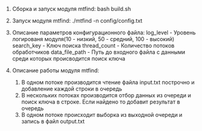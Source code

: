 1) Сборка и запуск модуля mtfind:
     bash build.sh

2) Запуск модуля mtfind:
     ./mtfind -n config/config.txt

3) Описание параметров конфигурационного файла:
     log_level       - Уровень логированя модуля(10 - низкий, 50 - средний, 100 - высокий)
     search_key      - Ключ поиска
     thread_count    - Количество потоков обработчиков
     data_file_path  - Путь до входного файла с данными среди которых происводится поиск ключа  

4) Описание работы модуля mtfind:
    1) В одном потоке производится чтение файла input.txt построчно и добавление каждой строки в очередь
    2) В нескольких потоках производится отбор данных из очереди и поиск ключа в строке. Если найдено то добавит результат в очередь
    3) В одном потоке происходит выборка из выходной очереди и запись в файл output.txt
